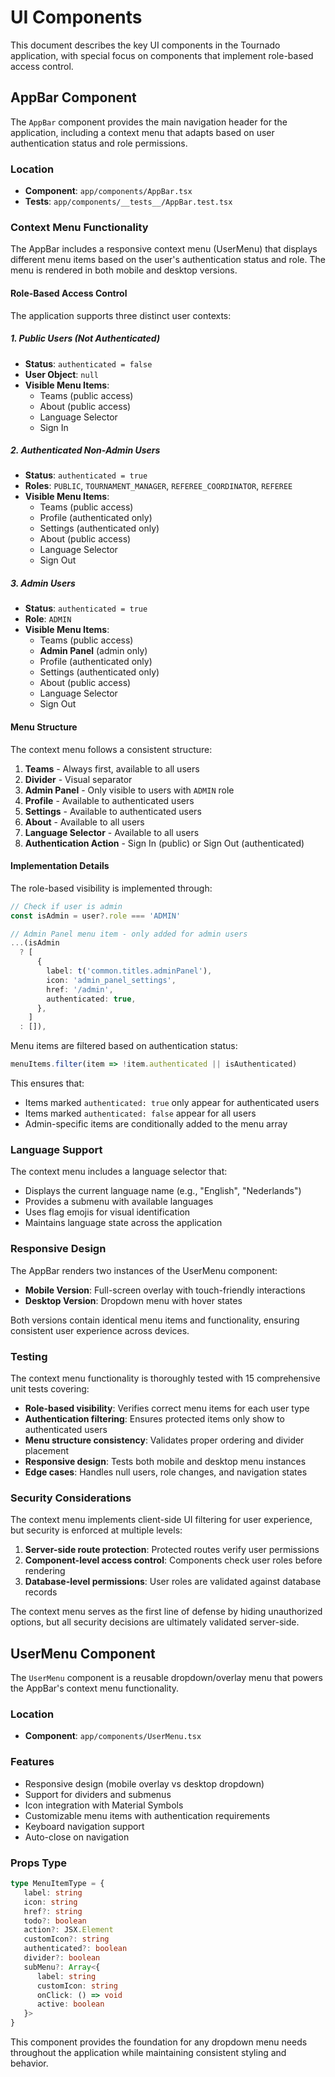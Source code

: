 # UI Components

This document describes the key UI components in the Tournado application, with special focus on components that implement role-based access control.

## AppBar Component

The `AppBar` component provides the main navigation header for the application, including a context menu that adapts based on user authentication status and role permissions.

### Location

- **Component**: `app/components/AppBar.tsx`
- **Tests**: `app/components/__tests__/AppBar.test.tsx`

### Context Menu Functionality

The AppBar includes a responsive context menu (UserMenu) that displays different menu items based on the user's authentication status and role. The menu is rendered in both mobile and desktop versions.

#### Role-Based Access Control

The application supports three distinct user contexts:

##### 1. **Public Users (Not Authenticated)**

- **Status**: `authenticated = false`
- **User Object**: `null`
- **Visible Menu Items**:
   - Teams (public access)
   - About (public access)
   - Language Selector
   - Sign In

##### 2. **Authenticated Non-Admin Users**

- **Status**: `authenticated = true`
- **Roles**: `PUBLIC`, `TOURNAMENT_MANAGER`, `REFEREE_COORDINATOR`, `REFEREE`
- **Visible Menu Items**:
   - Teams (public access)
   - Profile (authenticated only)
   - Settings (authenticated only)
   - About (public access)
   - Language Selector
   - Sign Out

##### 3. **Admin Users**

- **Status**: `authenticated = true`
- **Role**: `ADMIN`
- **Visible Menu Items**:
   - Teams (public access)
   - **Admin Panel** (admin only)
   - Profile (authenticated only)
   - Settings (authenticated only)
   - About (public access)
   - Language Selector
   - Sign Out

#### Menu Structure

The context menu follows a consistent structure:

1. **Teams** - Always first, available to all users
2. **Divider** - Visual separator
3. **Admin Panel** - Only visible to users with `ADMIN` role
4. **Profile** - Available to authenticated users
5. **Settings** - Available to authenticated users
6. **About** - Available to all users
7. **Language Selector** - Available to all users
8. **Authentication Action** - Sign In (public) or Sign Out (authenticated)

#### Implementation Details

The role-based visibility is implemented through:

```typescript
// Check if user is admin
const isAdmin = user?.role === 'ADMIN'

// Admin Panel menu item - only added for admin users
...(isAdmin
  ? [
      {
        label: t('common.titles.adminPanel'),
        icon: 'admin_panel_settings',
        href: '/admin',
        authenticated: true,
      },
    ]
  : []),
```

Menu items are filtered based on authentication status:

```typescript
menuItems.filter(item => !item.authenticated || isAuthenticated)
```

This ensures that:

- Items marked `authenticated: true` only appear for authenticated users
- Items marked `authenticated: false` appear for all users
- Admin-specific items are conditionally added to the menu array

### Language Support

The context menu includes a language selector that:

- Displays the current language name (e.g., "English", "Nederlands")
- Provides a submenu with available languages
- Uses flag emojis for visual identification
- Maintains language state across the application

### Responsive Design

The AppBar renders two instances of the UserMenu component:

- **Mobile Version**: Full-screen overlay with touch-friendly interactions
- **Desktop Version**: Dropdown menu with hover states

Both versions contain identical menu items and functionality, ensuring consistent user experience across devices.

### Testing

The context menu functionality is thoroughly tested with 15 comprehensive unit tests covering:

- **Role-based visibility**: Verifies correct menu items for each user type
- **Authentication filtering**: Ensures protected items only show to authenticated users
- **Menu structure consistency**: Validates proper ordering and divider placement
- **Responsive design**: Tests both mobile and desktop menu instances
- **Edge cases**: Handles null users, role changes, and navigation states

### Security Considerations

The context menu implements client-side UI filtering for user experience, but security is enforced at multiple levels:

1. **Server-side route protection**: Protected routes verify user permissions
2. **Component-level access control**: Components check user roles before rendering
3. **Database-level permissions**: User roles are validated against database records

The context menu serves as the first line of defense by hiding unauthorized options, but all security decisions are ultimately validated server-side.

## UserMenu Component

The `UserMenu` component is a reusable dropdown/overlay menu that powers the AppBar's context menu functionality.

### Location

- **Component**: `app/components/UserMenu.tsx`

### Features

- Responsive design (mobile overlay vs desktop dropdown)
- Support for dividers and submenus
- Icon integration with Material Symbols
- Customizable menu items with authentication requirements
- Keyboard navigation support
- Auto-close on navigation

### Props Type

```typescript
type MenuItemType = {
   label: string
   icon: string
   href?: string
   todo?: boolean
   action?: JSX.Element
   customIcon?: string
   authenticated?: boolean
   divider?: boolean
   subMenu?: Array<{
      label: string
      customIcon: string
      onClick: () => void
      active: boolean
   }>
}
```

This component provides the foundation for any dropdown menu needs throughout the application while maintaining consistent styling and behavior.
